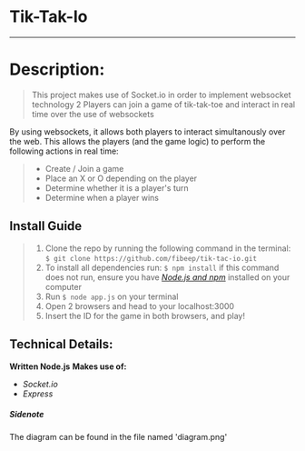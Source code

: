 # Tik-Tak-Io
------------------
# Description:
> This project makes use of Socket.io in order to implement websocket technology
> 2 Players can join a game of tik-tak-toe and interact in real time over the use of websockets

By using websockets, it allows both players to interact simultanously over the web.
This allows the players (and the game logic) to perform the following actions in real time:
> - Create / Join a game
> - Place an X or O depending on the player
> - Determine whether it is a player's turn
> - Determine when a player wins

## Install Guide
> 1) Clone the repo by running the following command in the terminal:
> `$ git clone https://github.com/fibeep/tik-tac-io.git`
> 2) To install all dependencies run:
> `$ npm install`
> if this command does not run, ensure you have [_Node.js and npm_](https://phoenixnap.com/kb/install-node-js-npm-on-windows)  installed on your computer
> 3) Run `$ node app.js` on your terminal
> 4) Open 2 browsers and head to your localhost:3000
> 5) Insert the ID for the game in both browsers, and play!

## Technical Details:
**Written Node.js**
**Makes use of:**
- *Socket.io*
- *Express*


##### Sidenote
The diagram can be found in the file named 'diagram.png'